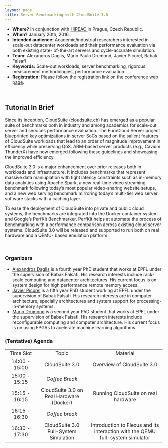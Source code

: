 ```yaml
---
layout: page
title: Server Benchmarking with CloudSuite 3.0
---
```



<p>
<ul>
<li><b>Where?</b> In conjunction with <a href="https://www.hipeac.net/2016/prague/schedule/#tutorial">HiPEAC </a> in Prague, Czech Republic.</li>
<li><b>When?</b> January 20th, 2016.</li>
<li><b>Intended audience:</b> Academic/industrial researchers interested in scale-out datacenter workloads and their performance evaluation via both existing state- of-the-art servers and cycle-accurate simulation.</li>
<li><b>Team:</b> Alexandros Daglis, Mario Paulo Drumond, Javier Picorel, Babak Falsafi</li>
<li><b>Keywords:</b> Scale-out workloads, server benchmarking, rigorous measurement methodologies, performance evaluation.</li>
<li><b>Registration:</b> Please follow the registration link on the <a href="https://www.hipeac.net/2016/prague/">conference web page</a>.</li>
</ul>
</p>

<br/>
<h2>Tutorial In Brief</h2>
<p>
Since its inception, CloudSuite (cloudsuite.ch) has emerged as a popular suite of benchmarks both in industry and among academics for scale-out server and services performance evaluation. The EuroCloud Server project blueprinted key optimizations in server SoCs based on the salient features of CloudSuite workloads that lead to an order of magnitude improvement in efficiency while preserving QoS. ARM-based server products (e.g., Cavium ThunderX) have now emerged following these guidelines and showcasing the improved efficiency.
</p>
<p>
CloudSuite 3.0 is a major enhancement over prior releases both in workloads and infrastructure. It includes benchmarks that represent massive data maniuplation with tight latency constraints such as in-memory data analytics using Apache Spark, a new real-time video streaming benchmark following today’s most popular video-sharing website setups, and a new web serving benchmark mirroring today’s multi-tier web server software stacks with a caching layer.
</p>
<p>
To ease the deployment of CloudSuite into private and public cloud systems, the benchmarks are integrated into the Docker container system and Google’s PerfKit Benchmarker. PerfKit helps at automate the process of benchmarking with a performance comparison across existing cloud server systems. CloudSuite 3.0 will be released and supported to run both on real hardware and a QEMU- based emulation platform.
</p>
<br/>

<h3>Organizers</h3>
<ul>
<li><a href="http://parsa.epfl.ch/~daglis">Alexandros Daglis</a> is a fourth year PhD student that works at EPFL under the supervision of Babak Falsafi. His research interests include rack-scale computing and datacenter architectures. His current focus is on system design for high performance remote memory access.</li>
<li><a href="http://parsa.epfl.ch/~picorel">Javier Picorel</a> is a fifth year PhD student working at EPFL under the supervision of Babak Falsafi. His research interests are in computer architecture, specially architectures and system support for processing-in-memory systems.</li>
<li><a href="http://parsa.epfl.ch/~drumond">Mario Drumond</a> is a second year PhD student that works at EPFL under the supervision of Babak Falsafi. His research interests include reconfigurable computing and computer architecture. His current focus is on using FPGAs to acelerate machine learning algorithms.</li>
<!--
<li> <a href="http://parsa.epfl.ch/~jevdjic">Djordje Jevdjic</a> is a fifth-year PhD candidate in the Parallel Systems Architecture Laboratory at EPFL, advised by Prof. Babak Falsafi. Djordje works on high-performance memory systems for servers, including on-chip DRAM caches and 3D-die stacking, with emphasis on locality and energy-efficiency.</li>
<li> <a href="http://parsa.epfl.ch/~kaynak">Cansu Kaynak</a> is a fifth-year PhD candidate in the Parallel Systems Architecture Laboratory at EPFL, advised by Prof. Babak Falsafi. Cansu's research focuses on high-performance memory systems to bridge the ever-increasing processor/memory performance gap. She is currently working on mitigating instruction-related stalls, a key performance bottleneck in server applications.</li>
<li> <a href="http://parsa.epfl.ch/~volos">Stavros Volos</a> is a fifth-year PhD candidate in the Parallel Systems Architecture Laboratory at EPFL, advised by Prof. Babak Falsafi. Stavros's work focuses on energy-efficient memory systems for server applications, with emphasis on energy-efficient data movement.</li><
-->

</ul>


<h3>(Tentative) Agenda</h3>
<table cellspacing="8" border="0">
<tr id="row1"  >
<td width="20%" align="center">Time Slot</td><td align="center"> Topic</td><td align="center">Material</td>
</tr>
<tr align="center"><td>14:00 - 15:00</td><td>CloudSuite 3.0</td><td>Overview of CloudSuite 3.0</td>
</tr>
<tr align="center"><td>15:00 - 15:15</td>
<td><em>Coffee Break</em></td><td></td>
</tr>
<tr align="center"><td>15:15 - 16:15</td><td>CloudSuite 3.0 on Real Hardware (Docker)</td><td>Running CloudSuite on real hardware</td></tr>
<tr align="center"><td>16:15 - 16:30</td><td><em>Coffee break</em></td><td></td>
</tr>
<tr align="center"><td>16:30 - 17:30</td><td>CloudSuite 3.0 Full-System Simulation</td><td>Introduction to Flexus and its interaction with the QEMU full-system simulator</td>
</table>
